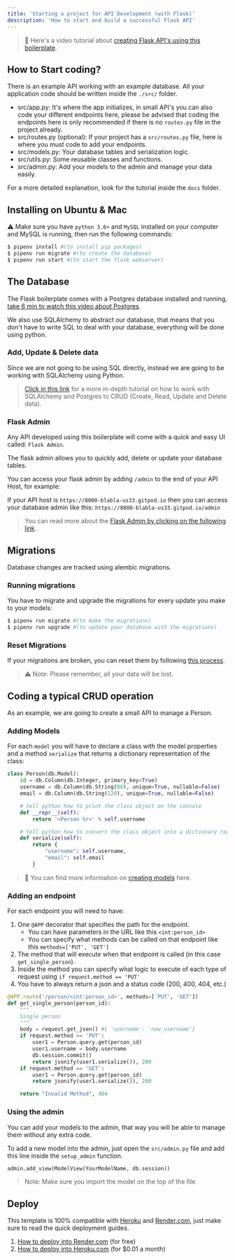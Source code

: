 ```yaml
---
title: 'Starting a project for API Development (with Flask)'
description: 'How to start and build a successful Flask API'
---
```


> 🎥 Here's a video tutorial about [creating Flask API's using this boilerplate](https://youtu.be/ORxQ-K3BzQA).

## How to Start coding?

There is an example API working with an example database. All your application code should be written inside the `./src/` folder.

- src/app.py: It's where the app initializes, in small API's you can also code your different endpoints here, please be advised that coding the endpoints here is only recommended if there is no `routes.py` file in the project already.
- src/routes.py (optional): If your project has a `src/routes.py` file, here is where you must code to add your endpoints.
- src/models.py: Your database tables and serialization logic.
- src/utils.py: Some reusable classes and functions.
- src/admin.py: Add your models to the admin and manage your data easily.

For a more detailed explanation, look for the tutorial inside the `docs` folder.

## Installing on Ubuntu & Mac

⚠️ Make sure you have `python 3.6+` and `MySQL` installed on your computer and MySQL is running, then run the following commands:
```bash
$ pipenv install #(to install pip packages)
$ pipenv run migrate #(to create the database)
$ pipenv run start #(to start the flask webserver)
```

## The Database

The Flask boilerplate comes with a Postgres database installed and running, [take 6 min to watch this video about Postgres](https://www.youtube.com/watch?v=S4VRl1BOYGY).

We also use SQLAlchemy to abstract our database, that means that you don't have to write SQL to deal with your database, everything will be done using python.

### Add, Update & Delete data

Since we are not going to be using SQL directly, instead we are going to be working with SQLAlchemy using Python.

> [Click in this link](/backend/database) for a more in-depth tutorial on how to work with SQLAlchemy and Postgres to CRUD (Create, Read, Update and Delete data).

### Flask Admin

Any API developed using this boilerplate will come with a quick and easy UI called: `Flask Admin`.

The flask admin allows you to quickly add, delete or update your database tables.

You can access your flask admin by adding `/admin` to the end of your API Host, for example:

If your API host is `https://8000-blabla-us33.gitpod.io` then you can access your database admin like this: `https://8000-blabla-us33.gitpod.io/admin`

> You can read more about the [Flask Admin by clicking on the following link](/backend/flask-admin).

## Migrations

Database changes are tracked using alembic migrations.

### Running migrations

You have to migrate and upgrade the migrations for every update you make to your models:

```bash
$ pipenv run migrate #(to make the migrations)
$ pipenv run upgrade #(to update your database with the migrations)
```

### Reset Migrations

If your migrations are broken, you can reset them by following [this process](/backend/reset-migrations). 

> ⚠️ Note: Please remember, all your data will be lost.

## Coding a typical CRUD operation

As an example, we are going to create a small API to manage a Person.

### Adding Models

For each `model` you will have to declare a class with the model properties and a method `serialize` that returns a dictionary representation of the class:

```py
class Person(db.Model):
    id = db.Column(db.Integer, primary_key=True)
    username = db.Column(db.String(80), unique=True, nullable=False)
    email = db.Column(db.String(120), unique=True, nullable=False)

    # tell python how to print the class object on the console
    def __repr__(self):
        return '<Person %r>' % self.username

    # tell python how to convert the class object into a dictionary ready to jsonify
    def serialize(self):
        return {
            "username": self.username,
            "email": self.email
        }
```

> 📝 You can find more information on [creating models](/backend/database#creating-the-models) here.

### Adding an endpoint

For each endpoint you will need to have:
1. One `@APP` decorator that specifies the path for the endpoint.
    - You can have parameters in the URL like this `<int:person_id>`
    - You can specify what methods can be called on that endpoint like this `methods=['PUT', 'GET']`
2. The method that will execute when that endpoint is called (in this case `get_single_person`).
3. Inside the method you can specify what logic to execute of each type of request using `if request.method == 'PUT'`
4. You have to always return a json and a status code (200, 400, 404, etc.)

```py
@APP.route('/person/<int:person_id>', methods=['PUT', 'GET'])
def get_single_person(person_id):
    """
    Single person
    """
    body = request.get_json() #{ 'username': 'new_username'}
    if request.method == 'PUT':
        user1 = Person.query.get(person_id)
        user1.username = body.username
        db.session.commit()
        return jsonify(user1.serialize()), 200
    if request.method == 'GET':
        user1 = Person.query.get(person_id)
        return jsonify(user1.serialize()), 200

    return "Invalid Method", 404
```

### Using the admin

You can add your models to the admin, that way you will be able to manage them without any extra code.

To add a new model into the admin, just open the `src/admin.py` file and add this line inside the `setup_admin` function.

```python
admin.add_view(ModelView(YourModelName, db.session))
```

> Note: Make sure you import the model on the top of the file

## Deploy 

This template is 100% compatible with [Heroku](https://www.heroku.com/) and [Render.com](https://www.render.com), just make sure to read the quick deployment guides.

1. [How to deploy into Render.com](/deploy/render) (for free)
2. [How to deploy into Heroku.com](/deploy/heroku-postgress) (for $0.01 a month)
